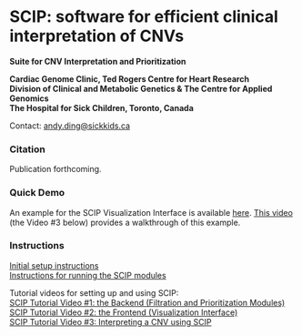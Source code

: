 # SCIP: software for efficient clinical interpretation of CNVs
**Suite for CNV Interpretation and Prioritization**

**Cardiac Genome Clinic, Ted Rogers Centre for Heart Research<br>
Division of Clinical and Metabolic Genetics & The Centre for Applied Genomics<br>
The Hospital for Sick Children, Toronto, Canada**

Contact: andy.ding@sickkids.ca

### Citation
Publication forthcoming.

### Quick Demo
An example for the SCIP Visualization Interface is available <a href='https://github.com/qd29/SCIP/blob/main/SCIP_example.zip'>here</a>. <a href='https://www.youtube.com/watch?v=YAmbV1qCzv0'>This video</a> (the Video #3 below) provides a walkthrough of this example.

### Instructions
<a href='https://github.com/qd29/SCIP/blob/main/setup_instructions.md'>Initial setup instructions</a><br>
<a href='https://github.com/qd29/SCIP/blob/main/usage_instructions.md'>Instructions for running the SCIP modules</a>

Tutorial videos for setting up and using SCIP:<br>
<a href='https://www.youtube.com/watch?v=euD-TETqIas'>SCIP Tutorial Video #1: the Backend (Filtration and Prioritization Modules)</a><br>
<a href='https://www.youtube.com/watch?v=FBKKrtifnfY'>SCIP Tutorial Video #2: the Frontend (Visualization Interface)</a><br>
<a href='https://www.youtube.com/watch?v=YAmbV1qCzv0'>SCIP Tutorial Video #3: Interpreting a CNV using SCIP</a><br>

